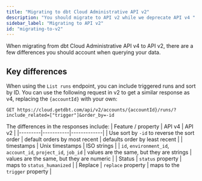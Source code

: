 ```yaml
---
title: "Migrating to dbt Cloud Administrative API v2"
description: "You should migrate to API v2 while we deprecate API v4 "
sidebar_label: "Migrating to API v2"
id: "migrating-to-v2"
---
```



When migrating from dbt Cloud Administrative API v4 to API v2, there are a few differences you should account when querying your data. 

## Key differences

When using the `List runs` endpoint, you can include triggered runs and sort by ID. You can use the following request in v2 to get a similar response as v4, replacing the `{accountId}` with your own:

```shell
GET https://cloud.getdbt.com/api/v2/accounts/{accountId}/runs/?include_related=["trigger"]&order_by=-id
```

The differences in the responses include:
| Feature / property | API v4    | API v2      |
|---------|-----------|-------------|
| Use sort by `-id` to reverse the sort order | default orders by most recent | defaults order by least recent |
| timestamps | Unix timestamps | ISO strings |
| `id`, `environment_id`, `account_id`, `project_id`, `job_id` | values are the same, but they are strings | values are the same, but they are numeric |
| Status | `status` property |  maps to `status_humanized` |
| Replace | `replace` property | maps to the `trigger` property |
